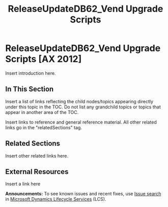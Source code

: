 ﻿---
title: ReleaseUpdateDB62_Vend Upgrade Scripts
TOCTitle: ReleaseUpdateDB62_Vend Upgrade Scripts
ms:assetid: 620526b3-e9d9-4e52-91dc-66f60d25ab85
ms:mtpsurl: https://msdn.microsoft.com/en-us/library/Dn702749(v=AX.60)
ms:contentKeyID: 65236205
ms.date: 05/18/2015
mtps_version: v=AX.60
---

# ReleaseUpdateDB62\_Vend Upgrade Scripts [AX 2012]


Insert introduction here.

## In This Section

Insert a list of links reflecting the child nodes/topics appearing directly under this topic in the TOC. Do not list any grandchild topics or topics that appear in another area of the TOC.


Insert links to reference and general reference material. All other related links go in the "relatedSections" tag.

## Related Sections

Insert other related links here.

## External Resources

 Insert a link here

  
**Announcements:** To see known issues and recent fixes, use [Issue search](http://go.microsoft.com/fwlink/?linkid=389258) in [Microsoft Dynamics Lifecycle Services](http://go.microsoft.com/fwlink/?linkid=306505) (LCS).

